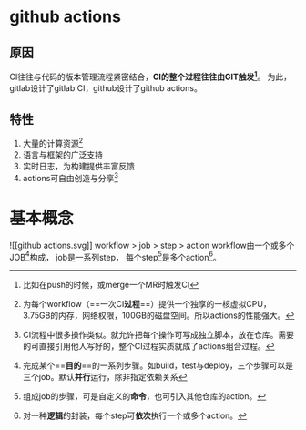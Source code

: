 # github actions
## 原因
CI往往与代码的版本管理流程紧密结合，**CI的整个过程往往由GIT触发[^1]**。
为此，gitlab设计了gitlab CI，github设计了github actions。
## 特性
1. 大量的计算资源[^2]
2. 语言与框架的广泛支持
3. 实时日志，为构建提供丰富反馈
4. actions可自由创造与分享[^3]
# 基本概念
![[github actions.svg]]
workflow > job > step > action
workflow由一个或多个JOB[^4]构成，
job是一系列step，
每个step[^5]是多个action[^6]。
[^1]: 比如在push的时候，或merge一个MR时触发CI
[^2]: 为每个workflow（==一次CI**过程**==）提供一个独享的一核虚拟CPU，3.75GB的内存，网络权限，100GB的磁盘空间。所以actions的性能强大。
[^3]: CI流程中很多操作类似。就允许把每个操作可写成独立脚本，放在仓库。需要的可直接引用他人写好的，整个CI过程实质就成了actions组合过程。
[^4]: 完成某个==**目的**==的一系列步骤。如build，test与deploy，三个步骤可以是三个job。默认**并行**运行，除非指定依赖关系
[^5]: 组成job的步骤，可是自定义的**命令**，也可引入其他仓库的action。
[^6]: 对一种**逻辑**的封装，每个step可**依次**执行一个或多个action。
